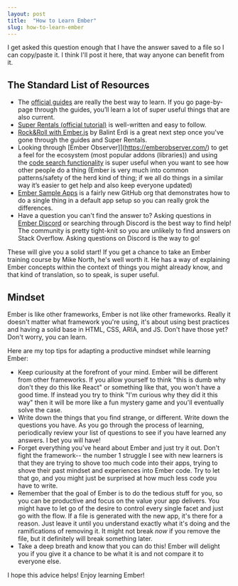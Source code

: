 ```yaml
---
layout: post
title:  "How to Learn Ember"
slug: how-to-learn-ember
---
```


I get asked this question enough that I have the answer saved to a file so I can copy/paste it. I think I'll post it here, that way anyone can benefit from it. 

## The Standard List of Resources

* The [official guides](https://guides.emberjs.com/) are really the best way to learn. If you go page-by-page through the guides, you’ll learn a lot of super useful things that are also current.
* [Super Rentals (official tutorial)](https://guides.emberjs.com/release/tutorial/part-1/) is well-written and easy to follow.
* [Rock&Roll with Ember.js](https://balinterdi.com/rock-and-roll-with-emberjs/) by Balint Erdi is a great next step once you've gone through the guides and Super Rentals.
* Looking through [Ember Observer]](https://emberobserver.com/) to get a feel for the ecosystem (most popular addons (libraries)) and using the [code search functionality](https://emberobserver.com/code-search) is super useful when you want to see how other people do a thing (Ember is very much into common patterns/safety of the herd kind of thing; if we all do things in a similar way it’s easier to get help and also keep everyone updated)
* [Ember Sample Apps](https://github.com/ember-sample-apps) is a fairly new GitHub org that demonstrates how to do a single thing in a default app setup so you can really grok the differences.
* Have a question you can't find the answer to? Asking questions in [Ember Discord](https://discord.gg/emberjs) or searching through Discord is the best way to find help! The community is pretty tight-knit so you are unlikely to find answers on Stack Overflow. Asking questions on Discord is the way to go!

These will give you a solid start! If you get a chance to take an Ember training course by Mike North, he's well worth it. He has a way of explaining Ember concepts within the context of things you might already know, and that kind of translation, so to speak, is super useful. 

## Mindset

Ember is like other frameworks, Ember is not like other frameworks. Really it doesn't matter what framework you're using, it's about using best practices and having a solid base in HTML, CSS, ARIA, and JS. Don't have those yet? Don't worry, you can learn. 

Here are my top tips for adapting a productive mindset while learning Ember:

* Keep curiousity at the forefront of your mind. Ember will be different from other frameworks. If you allow yourself to think "this is dumb why don't they do this like React" or something like that, you won't have a good time. If instead you try to think "I'm curious why they did it this way" then it will be more like a fun mystery game and you'll eventually solve the case.
* Write down the things that you find strange, or different. Write down the questions you have. As you go through the process of learning, periodically review your list of questions to see if you have learned any answers. I bet you will have!
* Forget everything you've heard about Ember and just try it out. Don't fight the framework-- the number 1 struggle I see with new learners is that they are trying to shove too much code into their apps, trying to shove their past mindset and experiences into Ember code. Try to let that go, and you might just be surprised at how much less code you have to write.
* Remember that the goal of Ember is to do the tedious stuff for you, so you can be productive and focus on the value your app delivers. You might have to let go of the desire to control every single facet and just go with the flow. If a file is generated with the new app, it's there for a reason. Just leave it until you understand exactly what it's doing and the ramifications of removing it. It might not break _now_ if you remove the file, but it definitely will break something later.
* Take a deep breath and know that you can do this! Ember will delight you if you give it a chance to be what it is and not compare it to everyone else. 

I hope this advice helps! Enjoy learning Ember!
